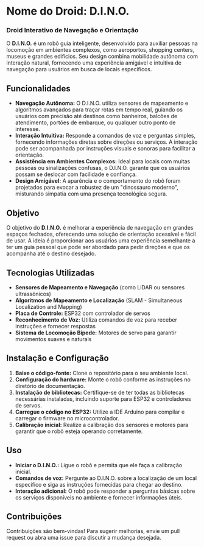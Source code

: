 
# Nome do Droid: **D.I.N.O.**

### Droid Interativo de Navegação e Orientação

O **D.I.N.O.** é um robô guia inteligente, desenvolvido para auxiliar pessoas na locomoção em ambientes complexos, como aeroportos, shopping centers, museus e grandes edifícios. Seu design combina mobilidade autônoma com interação natural, fornecendo uma experiência amigável e intuitiva de navegação para usuários em busca de locais específicos.

## Funcionalidades

- **Navegação Autônoma:** O D.I.N.O. utiliza sensores de mapeamento e algoritmos avançados para traçar rotas em tempo real, guiando os usuários com precisão até destinos como banheiros, balcões de atendimento, portões de embarque, ou qualquer outro ponto de interesse.
- **Interação Intuitiva:** Responde a comandos de voz e perguntas simples, fornecendo informações diretas sobre direções ou serviços. A interação pode ser acompanhada por instruções visuais e sonoras para facilitar a orientação.
- **Assistência em Ambientes Complexos:** Ideal para locais com muitas pessoas ou sinalizações confusas, o D.I.N.O. garante que os usuários possam se deslocar com facilidade e confiança.
- **Design Amigável:** A aparência e o comportamento do robô foram projetados para evocar a robustez de um "dinossauro moderno", misturando simpatia com uma presença tecnológica segura.

## Objetivo

O objetivo do **D.I.N.O.** é melhorar a experiência de navegação em grandes espaços fechados, oferecendo uma solução de orientação acessível e fácil de usar. A ideia é proporcionar aos usuários uma experiência semelhante a ter um guia pessoal que pode ser abordado para pedir direções e que os acompanha até o destino desejado.

## Tecnologias Utilizadas

- **Sensores de Mapeamento e Navegação** (como LiDAR ou sensores ultrassônicos)
- **Algoritmos de Mapeamento e Localização** (SLAM - Simultaneous Localization and Mapping)
- **Placa de Controle:** ESP32 com controlador de servos
- **Reconhecimento de Voz:** Utiliza comandos de voz para receber instruções e fornecer respostas
- **Sistema de Locomoção Bípede:** Motores de servo para garantir movimentos suaves e naturais

## Instalação e Configuração

1. **Baixe o código-fonte:** Clone o repositório para o seu ambiente local.
2. **Configuração do hardware:** Monte o robô conforme as instruções no diretório de documentação.
3. **Instalação de bibliotecas:** Certifique-se de ter todas as bibliotecas necessárias instaladas, incluindo suporte para ESP32 e controladores de servos.
4. **Carregue o código no ESP32:** Utilize a IDE Arduino para compilar e carregar o firmware no microcontrolador.
5. **Calibração inicial:** Realize a calibração dos sensores e motores para garantir que o robô esteja operando corretamente.

## Uso

- **Iniciar o D.I.N.O.:** Ligue o robô e permita que ele faça a calibração inicial.
- **Comandos de voz:** Pergunte ao D.I.N.O. sobre a localização de um local específico e siga as instruções fornecidas para chegar ao destino.
- **Interação adicional:** O robô pode responder a perguntas básicas sobre os serviços disponíveis no ambiente e fornecer informações úteis.

## Contribuições

Contribuições são bem-vindas! Para sugerir melhorias, envie um pull request ou abra uma issue para discutir a mudança desejada.

